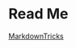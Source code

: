 # Read Me

[](../java/doc/java.md)
[](../java/doc/keyboard.md)
[MarkdownTricks](../java/doc/markdownTricks.md)
[](../java/doc/gitTricks.md)